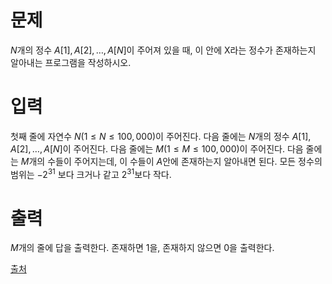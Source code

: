 # 문제

$N$개의 정수 $A[1], A[2], …, A[N]$이 주어져 있을 때, 이 안에 X라는 정수가 존재하는지 알아내는 프로그램을 작성하시오.

# 입력

첫째 줄에 자연수 $N(1 ≤ N ≤ 100,000)$이 주어진다. 다음 줄에는 $N$개의 정수 $A[1], A[2], …, A[N]$이 주어진다. 다음 줄에는 $M(1 ≤ M ≤ 100,000)$이 주어진다. 다음 줄에는 $M$개의 수들이 주어지는데, 이 수들이 $A$안에 존재하는지 알아내면 된다. 모든 정수의 범위는 $-2^{31}$ 보다 크거나 같고 $2^{31}$보다 작다.

# 출력

$M$개의 줄에 답을 출력한다. 존재하면 1을, 존재하지 않으면 0을 출력한다.

[출처](https://www.acmicpc.net/problem/1920)
